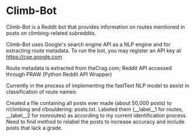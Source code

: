 # Climb-Bot
Climb-Bot is a Reddit bot that provides information on routes mentioned in posts on climbing-related subreddits.

Climb-Bot uses Google's search engine API as a NLP engine and for extracting route metadata.
To run the bot, you may register an API key at https://cse.google.com

Route metadata is extracted from theCrag.com; Reddit API accessed through PRAW (Python Reddit API Wrapper)

Currently in the process of implementing the fastText NLP model to assist in classification of route names:

Created a file containing all posts ever made (about 50,000 posts) to r/climbing and r/bouldering: posts.txt.
Labeled them (__label__1 for routes, __label__2 for nonroutes) as according to my current identification process.
Need to find method to relabel the posts to increase accuracy and include posts that lack a grade.
  
